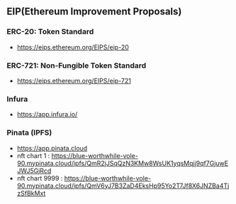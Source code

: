 ## EIP(Ethereum Improvement Proposals)

### ERC-20: Token Standard
- https://eips.ethereum.org/EIPS/eip-20

### ERC-721: Non-Fungible Token Standard
- https://eips.ethereum.org/EIPS/eip-721

### Infura
- https://app.infura.io/

### Pinata (IPFS)
- https://app.pinata.cloud
- nft chart 1 : https://blue-worthwhile-vole-90.mypinata.cloud/ipfs/QmR2jJSqQzN3KMw8WsUK1yqsMqjj9qf7GjuwEJWJ5GjRcd
- nft chart 9999 : https://blue-worthwhile-vole-90.mypinata.cloud/ipfs/QmV6yJ7B3ZaD4EksHp95Yo2T7Jf8X6JNZBa4TjzSfBkMxt
